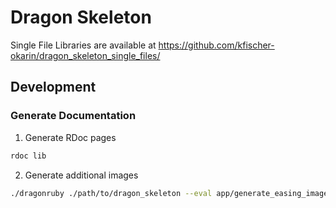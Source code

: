 # Dragon Skeleton

Single File Libraries are available at https://github.com/kfischer-okarin/dragon_skeleton_single_files/

## Development

### Generate Documentation

1. Generate RDoc pages
```sh
rdoc lib
```

2. Generate additional images
```sh
./dragonruby ./path/to/dragon_skeleton --eval app/generate_easing_images.rb
```

